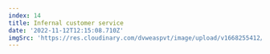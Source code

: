 ```yaml
---
index: 14
title: Infernal customer service
date: '2022-11-12T12:15:08.710Z'
imgSrc: 'https://res.cloudinary.com/dvweaspvt/image/upload/v1668255412/14_ftdsys.png'
---
```


